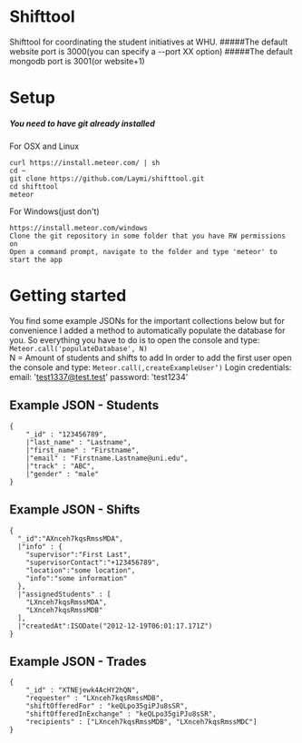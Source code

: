 # Shifttool
Shifttool for coordinating the student initiatives at WHU.
#####The default website port is 3000(you can specify a --port XX option)
#####The default mongodb port is 3001(or website+1)

# Setup
##### You need to have git already installed
For OSX and Linux
```
curl https://install.meteor.com/ | sh
cd ~
git clone https://github.com/Laymi/shifttool.git
cd shifttool
meteor
```
For Windows(just don't)
```
https://install.meteor.com/windows
Clone the git repository in some folder that you have RW permissions on
Open a command prompt, navigate to the folder and type 'meteor' to start the app
```
# Getting started
You find some example JSONs for the important collections below but for convenience I added a method to automatically populate the database for you.
So everything you have to do is to open the console and type:
`Meteor.call('populateDatabase', N)` <br/> N = Amount of students and shifts to add
In order to add the first user open the console and type:
`Meteor.call(‚createExampleUser‘)`
Login credentials:
email: 'test1337@test.test'
password: 'test1234'
## Example JSON - Students
```
{
    "_id" : "123456789",
    |"last_name" : "Lastname",
    |"first_name" : "Firstname",
    |"email" : "Firstname.Lastname@uni.edu",
    |"track" : "ABC",
    |"gender" : "male"
}
```
## Example JSON - Shifts
```
{
  "_id":"AXnceh7kqsRmssMDA",
  |"info" : {
    "supervisor":"First Last",
    "supervisorContact":"+123456789",
    "location":"some location",
    "info":"some information"
  },
  |"assignedStudents" : [
    "LXnceh7kqsRmssMDA",
    "LXnceh7kqsRmssMDB"
  ],
  |"createdAt":ISODate("2012-12-19T06:01:17.171Z")
}
```
## Example JSON - Trades
```
{
    "_id" : "XTNEjewk4AcHY2hQN",
    "requester" : "LXnceh7kqsRmssMDB",
    "shiftOfferedFor" : "keQLpo35giPJu8sSR",
    "shiftOfferedInExchange" : "keQLpo35giPJu8sSR",
    "recipients" : ["LXnceh7kqsRmssMDB", "LXnceh7kqsRmssMDC"]
}
```
